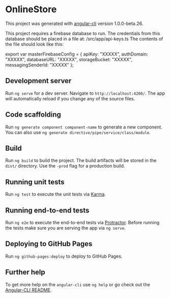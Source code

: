 # OnlineStore

This project was generated with [angular-cli](https://github.com/angular/angular-cli) version 1.0.0-beta.26.

This project requires a firebase database to run.
The credentials from this database should be placed in a file at: /src/app/api-keys.ts
The contents of the file should look like this:

export var masterFirebaseConfig = {
  apiKey: "XXXXX",
  authDomain: "XXXXX",
  databaseURL: "XXXXX",
  storageBucket: "XXXXX",
  messagingSenderId: "XXXXX"
};

## Development server
Run `ng serve` for a dev server. Navigate to `http://localhost:4200/`. The app will automatically reload if you change any of the source files.

## Code scaffolding

Run `ng generate component component-name` to generate a new component. You can also use `ng generate directive/pipe/service/class/module`.

## Build

Run `ng build` to build the project. The build artifacts will be stored in the `dist/` directory. Use the `-prod` flag for a production build.

## Running unit tests

Run `ng test` to execute the unit tests via [Karma](https://karma-runner.github.io).

## Running end-to-end tests

Run `ng e2e` to execute the end-to-end tests via [Protractor](http://www.protractortest.org/).
Before running the tests make sure you are serving the app via `ng serve`.

## Deploying to GitHub Pages

Run `ng github-pages:deploy` to deploy to GitHub Pages.

## Further help

To get more help on the `angular-cli` use `ng help` or go check out the [Angular-CLI README](https://github.com/angular/angular-cli/blob/master/README.md).
